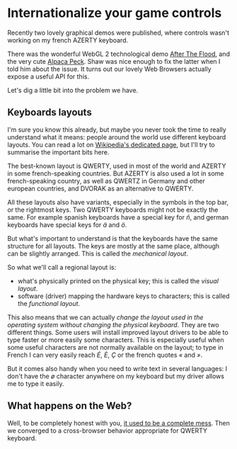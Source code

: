 Internationalize your game controls
===================================

Recently two lovely graphical demos were published, where controls wasn't
working on my french AZERTY keyboard.

There was the wonderful WebGL 2 technological demo [After The
Flood](https://playcanv.as/e/p/44MRmJRU/), and the very cute [Alpaca
Peck](http://codepen.io/shshaw/full/apwMwM/). Shaw was nice enough to fix the
latter when I told him about the issue. It turns out our lovely Web Browsers
actually expose a useful API for this.

Let's dig a little bit into the problem we have.


Keyboards layouts
-----------------
I'm sure you know this already, but maybe you never took the time to really
understand what it means: people around the world use different keyboard
layouts. You can read a lot on [Wikipedia's dedicated
page](https://en.wikipedia.org/wiki/Keyboard_layout), but I'll try to
summarise the important bits here.

The best-known layout is QWERTY, used in most of the world and AZERTY in some
french-speaking countries. But AZERTY is also used a lot in some french-speaking
country, as well as QWERTZ in Germany and other european countries, and DVORAK
as an alternative to QWERTY.

All these layouts also have variants, especially in the symbols in the top bar,
or the rightmost keys. Two QWERTY keyboards might not be exactly the same. For
example spanish keyboards have a special key for _ñ_, and german keyboards have
special keys for _ä_ and _ö_.

But what's important to understand is that the keyboards
have the same structure for all layouts. The keys are mostly at the same
place, although can be slightly arranged. This is called the _mechanical
layout_.

So what we'll call a regional layout is:
* what's physically printed on the physical key; this is called the _visual
    layout_.
* software (driver) mapping the hardware keys to characters; this is called the
    _functional layout_.

This also means that we can actually _change the layout used in the operating
system without changing the physical keyboard_. They are two different things.
Some users will install improved layout drivers to be able to type faster or
more easily some characters. This is especially useful when some useful
characters are not normally available on the layout; to type in French I can
very easily reach _É_, _È_, _Ç_ or the french quotes _«_ and _»_.

But it comes also handy when you need to write text in several languages: I
don't have the _ø_ character anywhere on my keyboard but my driver allows me to
type it easily.

What happens on the Web?
------------------------
Well, to be completely honest with you, [it used to be a complete
mess](http://unixpapa.com/js/key.html). Then we converged to a cross-browser
behavior appropriate for QWERTY keyboard.
